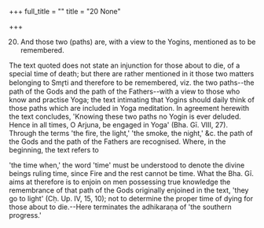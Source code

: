 +++
full_title = ""
title = "20 None"

+++


20. And those two (paths) are, with a view to the Yogins, mentioned as to be remembered.

The text quoted does not state an injunction for those about to die, of a special time of death; but there are rather mentioned in it those two matters belonging to Smr̥ti and therefore to be remembered, viz. the two paths--the path of the Gods and the path of the Fathers--with a view to those who know and practise Yoga; the text intimating that Yogins should daily think of those paths which are included in Yoga meditation. In agreement herewith the text concludes, 'Knowing these two paths no Yogin is ever deluded. Hence in all times, O Arjuna, be engaged in Yoga' (Bha. Gī. VIII, 27). Through the terms 'the fire, the light,' 'the smoke, the night,' &c. the path of the Gods and the path of the Fathers are recognised. Where, in the beginning, the text refers to

 'the time when,' the word 'time' must be understood to denote the divine beings ruling time, since Fire and the rest cannot be time. What the Bha. Gī. aims at therefore is to enjoin on men possessing true knowledge the remembrance of that path of the Gods originally enjoined in the text, 'they go to light' (Cḥ. Up. IV, 15, 10); not to determine the proper time of dying for those about to die.--Here terminates the adhikaraṇa of 'the southern progress.'

